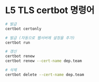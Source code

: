 # L5 TLS certbot 명령어

```sh
# 발급
certbot certonly

# 발급 (자동으로 웹서버에 설정을 추가)
certbot run

# 갱신
certbot renew
certbot renew --cert-name dep.team

# 삭제
certbot delete --cert-name dep.team
```
